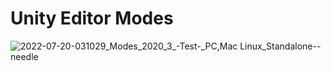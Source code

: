 # Unity Editor Modes

![2022-07-20-031029_Modes_2020_3_-_Test_-_PC,_Mac_ _Linux_Standalone_--needle](https://user-images.githubusercontent.com/5083203/179874745-f2d0aca5-7096-439f-9bef-4158e5d77d27.png)
